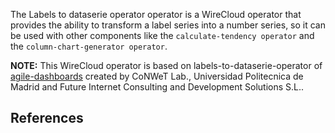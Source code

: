 The Labels to dataserie operator operator is a WireCloud operator that provides the ability to transform a label series into a number series, so it can be used with other components like the `calculate-tendency operator` and the `column-chart-generator operator`.

**NOTE:**
This WireCloud operator is based on labels-to-dataserie-operator of [agile-dashboards](https://github.com/Wirecloud/agile-dashboards)
created by CoNWeT Lab., Universidad Politecnica de Madrid and Future Internet Consulting and Development Solutions S.L..

## References
